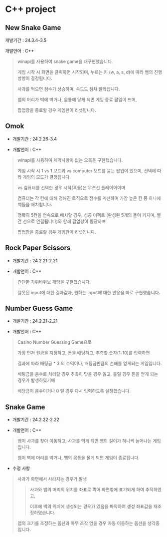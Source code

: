 # C++ project


## New Snake Game
개발기간 : 24.3.4-3.5

개발언어 : C++

> winapi를 사용하여 snake game을 재구현했습니다.
>
> 게임 시작 시 화면을 클릭하면 시작되며, 누르는 키 (w, a, s, d)에 따라 뱀의 진행방향이 결정됩니다.
>
> 사과를 먹으면 점수가 상승하며, 속도도 점차 빨라집니다.
>
> 뱀의 머리가 벽에 박거나, 몸통에 닿게 되면 게임 종료 팝업이 뜨며,
>
> 팝업창을 종료할 경우 게임판이 리셋됩니다.



## Omok
- 개발기간 : 24.2.26-3.4

- 개발언어 : C++

> winapi를 사용하여 제약사항이 없는 오목을 구현했습니다.
>
> 게임 시작 시 1 vs 1 모드와 vs computer 모드를 묻는 팝업이 있으며, 선택에 따라 게임의 모드가 결정됩니다.
>
> vs 컴퓨터를 선택한 경우 시작(흑돌)은 무조건 플레이어이며
>
> 컴퓨터는 각 칸에 대해 정해진 로직으로 점수를 계산하여 가장 높은 칸 중 하나에 백돌을 배치합니다.
>
> 정확히 5칸을 연속으로 배치할 경우, 성공 이펙트 (완성된 5개의 돌이 커지며, 빨간 선으로 연결됩니다)와 함께 팝업창이 등장하며
>
> 팝업창을 종료할 경우 게임판이 리셋됩니다.




## Rock Paper Scissors 
- 개발기간 : 24.2.21-2.21

- 개발언어 : C++
 
> 간단한 가위바위보 게임을 구현했습니다.
>
> 잘못된 input에 대한 결과값과, 원하는 input에 대한 반응을 따로 구현했습니다.



## Number Guess Game
- 개발기간 : 24.2.21-2.21

- 개발언어 : C++

> Casino Number Guessing Game으로
>
> 가장 먼저 원금을 지정하고, 돈을 배팅하고, 추측할 숫자(1-10)를 입력하면
>
> 결과에 따라 배팅금 * 3 의 수익이나, 배팅금만큼의 손해를 얻게되는 게임입니다.
>
> 배팅금을 음수로 처리할 경우 추측이 맞을 경우 잃고, 틀릴 경우 돈을 얻게 되는 경우가 발생하였기에
>
> 배당금이 음수이거나 0 일 경우 다시 입력하도록 설정했습니다.



## Snake Game
- 개발기간 : 24.2.22-2.22

 - 개발언어 : C++

> 뱀이 사과를 찾아 이동하고, 사과를 먹게 되면 뱀의 길이가 하나씩 늘어나는 게임입니다.
>
> 뱀이 벽에 머리를 박거나, 뱀의 몸통을 물게 되면 게임이 종료됩니다.
>
 - 수정 사항

> 사과가 화면에서 사라지는 경우가 발생
> 
>> 사과와 뱀의 머리의 위치를 좌표로 찍어 화면밖에 표기되게 하여 추적하였고,
>> 
>> 이후에 벽의 위치에 생성되는 경우가 있음을 파악하여 생성 좌표값을 재조정하였습니다.
>>
> 맵의 크기를 조정하는 옵션과 아무 조작 없을 경우 자동 이동하는 옵션을 생각중입니다.
